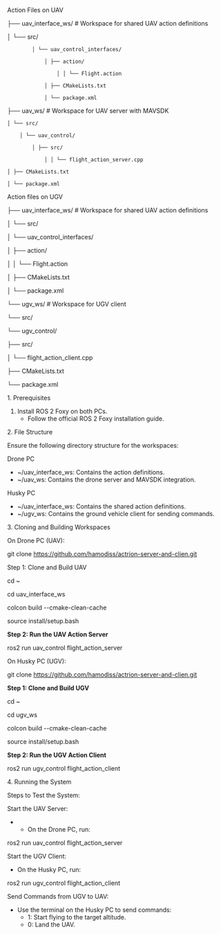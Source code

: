 Action Files on UAV

├── uav_interface_ws/ # Workspace for shared UAV action definitions

│     └── src/

            │ └── uav_control_interfaces/

                │ ├── action/

                    │ │ └── Flight.action

                │ ├── CMakeLists.txt

                │ └── package.xml

  ├── uav_ws/ # Workspace for UAV server with MAVSDK

    │ └── src/

        │ └── uav_control/

            │ ├── src/

                │ │ └── flight_action_server.cpp

    │ ├── CMakeLists.txt

    │ └── package.xml

Action files on UGV

├── uav_interface_ws/ # Workspace for shared UAV action definitions

│ └── src/

│ └── uav_control_interfaces/

│ ├── action/

│ │ └── Flight.action

│ ├── CMakeLists.txt

│ └── package.xml

└── ugv_ws/ # Workspace for UGV client

└── src/

└── ugv_control/

├── src/

│ └── flight_action_client.cpp

├── CMakeLists.txt

└── package.xml

1\. Prerequisites

1. Install ROS 2 Foxy on both PCs.
    - Follow the official ROS 2 Foxy installation guide.

2\. File Structure

Ensure the following directory structure for the workspaces:

Drone PC

- ~/uav_interface_ws: Contains the action definitions.
- ~/uav_ws: Contains the drone server and MAVSDK integration.

Husky PC

- ~/uav_interface_ws: Contains the shared action definitions.
- ~/ugv_ws: Contains the ground vehicle client for sending commands.

3\. Cloning and Building Workspaces

On Drone PC (UAV):

git clone <https://github.com/hamodiss/actrion-server-and-clien.git>

Step 1: Clone and Build UAV

cd ~

cd uav_interface_ws

colcon build --cmake-clean-cache

source install/setup.bash

**Step 2: Run the UAV Action Server**

ros2 run uav_control flight_action_server

On Husky PC (UGV):

git clone <https://github.com/hamodiss/actrion-server-and-clien.git>

**Step 1: Clone and Build UGV**

cd ~

cd ugv_ws

colcon build --cmake-clean-cache

source install/setup.bash

**Step 2: Run the UGV Action Client**

ros2 run ugv_control flight_action_client

4\. Running the System

Steps to Test the System:

Start the UAV Server:

- - On the Drone PC, run:

ros2 run uav_control flight_action_server

Start the UGV Client:

- On the Husky PC, run:

ros2 run ugv_control flight_action_client

Send Commands from UGV to UAV:

- Use the terminal on the Husky PC to send commands:
  - 1: Start flying to the target altitude.
  - 0: Land the UAV.
